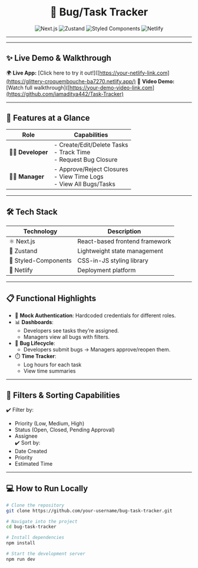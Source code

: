 <h1 align="center">🐞 Bug/Task Tracker</h1>

<p align="center">
  <img src="https://img.shields.io/badge/Next.js-Frontend-informational?style=flat&logo=next.js&logoColor=white&color=000000" alt="Next.js" />
  <img src="https://img.shields.io/badge/Zustand-State--Management-blueviolet?style=flat&logo=react&logoColor=white" alt="Zustand" />
  <img src="https://img.shields.io/badge/Styled--Components-CSS--in--JS-ff69b4?style=flat&logo=styled-components&logoColor=white" alt="Styled Components" />
  <img src="https://img.shields.io/badge/Deployed-Netlify-brightgreen?style=flat&logo=netlify&logoColor=white" alt="Netlify" />
</p>

---

---

## ✨ Live Demo & Walkthrough

🌍 **Live App:** [Click here to try it out!]([https://your-netlify-link.com](https://glittery-croquembouche-ba7270.netlify.app/)
🎥 **Video Demo:** [Watch full walkthrough]([https://your-demo-video-link.com](https://github.com/iamaditya442/Task-Tracker)

---

## 🔑 Features at a Glance

| Role       | Capabilities                                                                 |
|------------|------------------------------------------------------------------------------|
| 👨‍💻 **Developer** | - Create/Edit/Delete Tasks <br> - Track Time <br> - Request Bug Closure       |
| 🧑‍💼 **Manager**    | - Approve/Reject Closures <br> - View Time Logs <br> - View All Bugs/Tasks    |

---

## 🛠️ Tech Stack

| Technology       | Description                          |
|------------------|--------------------------------------|
| ⚛️ Next.js       | React-based frontend framework        |
| 🧠 Zustand        | Lightweight state management         |
| 🎨 Styled-Components | CSS-in-JS styling library         |
| 🚀 Netlify        | Deployment platform                   |

---

## 📋 Functional Highlights

- 🔐 **Mock Authentication**: Hardcoded credentials for different roles.
- 📊 **Dashboards**:
  - Developers see tasks they’re assigned.
  - Managers view all bugs with filters.
- 📝 **Bug Lifecycle**:
  - Developers submit bugs → Managers approve/reopen them.
- ⏱️ **Time Tracker**:
  - Log hours for each task
  - View time summaries

---

## 🎯 Filters & Sorting Capabilities

✔️ Filter by:
- Priority (Low, Medium, High)
- Status (Open, Closed, Pending Approval)
- Assignee  
✔️ Sort by:
- Date Created
- Priority
- Estimated Time

---

## 💻 How to Run Locally

```bash
# Clone the repository
git clone https://github.com/your-username/bug-task-tracker.git

# Navigate into the project
cd bug-task-tracker

# Install dependencies
npm install

# Start the development server
npm run dev
